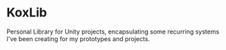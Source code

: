 # KoxLib
Personal Library for Unity projects, encapsulating some recurring systems
I've been creating for my prototypes and projects.

